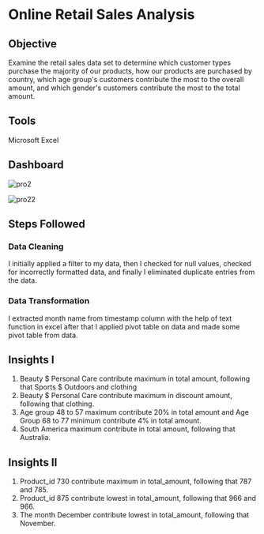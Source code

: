 # Online Retail Sales Analysis

## Objective 
Examine the retail sales data set to determine which customer types purchase the majority of our products, how our products are purchased by country, which age group's customers contribute the most to the overall amount, and which gender's customers contribute the most to the total amount.

## Tools
Microsoft Excel

## Dashboard
![pro2](https://github.com/narendrakharol037/Retail-Sales-Analysis/assets/121941969/4d04622d-79a5-404d-a148-e5135dcd4630)

![pro22](https://github.com/narendrakharol037/Retail-Sales-Analysis/assets/121941969/9f72bd73-6921-4ff5-9dcf-8293e456f6a6)

## Steps Followed
### Data Cleaning
I initially applied a filter to my data, then I checked for null values, checked for incorrectly formatted data, and finally I eliminated duplicate entries from the data. 

### Data Transformation
I extracted month name from timestamp column with the help of text function in excel after that I applied pivot table on data and made some pivot table from data.

## Insights I
1. Beauty $ Personal Care contribute maximum in total amount, following that Sports $ Outdoors and clothing
2. Beauty $ Personal Care contribute maximum in discount amount, following that clothing.
3. Age group 48 to 57 maximum contribute 20% in total amount and Age Group 68 to 77 minimum contribute 4% in total amount.
4. South America maximum contribute in total amount, following that Australia.

## Insights II
1. Product_id 730 contribute maximum in total_amount, following that 787 and 785.
2. Product_id 875 contribute lowest in total_amount, following that 966 and 966.
3. The month December contribute lowest in total_amount, following that November.
